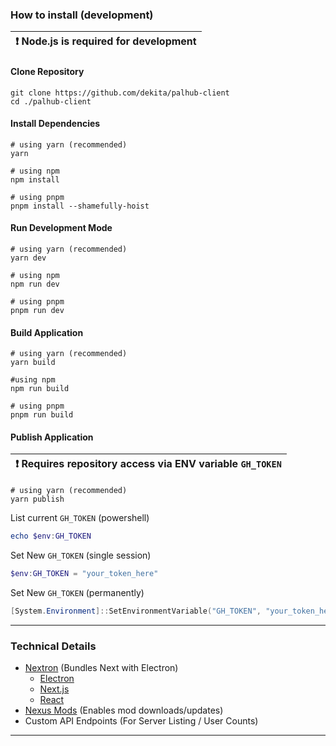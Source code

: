 
### How to install (development)
| :exclamation: Node.js is required for development |
|---|

#### Clone Repository

```
git clone https://github.com/dekita/palhub-client 
cd ./palhub-client
```

#### Install Dependencies

```
# using yarn (recommended)
yarn 

# using npm
npm install

# using pnpm
pnpm install --shamefully-hoist
```

#### Run Development Mode

```
# using yarn (recommended)
yarn dev 

# using npm
npm run dev

# using pnpm
pnpm run dev
```

#### Build Application

```
# using yarn (recommended)
yarn build 

#using npm 
npm run build

# using pnpm 
pnpm run build
```

#### Publish Application
| :exclamation: Requires repository access via ENV variable `GH_TOKEN` |
|---|
```
# using yarn (recommended)
yarn publish
```

List current `GH_TOKEN` (powershell)
```powershell
echo $env:GH_TOKEN
```
Set New `GH_TOKEN` (single session)
```powershell
$env:GH_TOKEN = "your_token_here"
```
Set New `GH_TOKEN` (permanently)
```powershell
[System.Environment]::SetEnvironmentVariable("GH_TOKEN", "your_token_here", [System.EnvironmentVariableTarget]::User)
```
<hr class="mt-1">


### Technical Details
- [Nextron](https://github.com/saltyshiomix/nextron) (Bundles Next with Electron)
    - [Electron](https://www.electronjs.org/)
    - [Next.js](https://nextjs.org/)
    - [React](https://react.dev/)
- [Nexus Mods](https://www.nexusmods.com/) (Enables mod downloads/updates) 
- Custom API Endpoints (For Server Listing / User Counts)
<hr class="mt-1">

